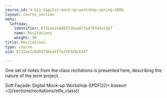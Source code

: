 ```yaml
---
course_id: 4-511-digital-mock-up-workshop-spring-2006
layout: course_section
menu:
  leftnav:
    identifier: 6731ee2c8d03736ea6f7edf07ddcb347
    name: Recitations
    weight: 30
title: Recitations
type: course
uid: 6731ee2c8d03736ea6f7edf07ddcb347

---
```


One set of notes from the class recitations is presented here, describing the nature of the term project.

Soft Façade: Digital Mock-up Workshop ([PDF]({{< baseurl >}}/sections/recitations/etfe_class))